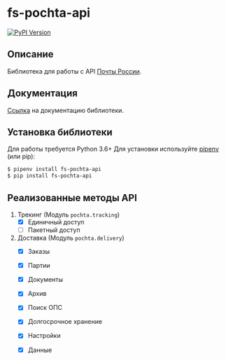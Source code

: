 fs-pochta-api
==========

[![PyPI Version](https://img.shields.io/pypi/v/fs-pochta-api.svg)](https://pypi.python.org/pypi/fs-pochta-api)

Описание
------------
Библиотека для работы с API [Почты России](https://www.pochta.ru/support/business/api).

Документация
------------
[Ссылка](https://fogstream.github.io/fs-pochta-api/) на документацию библиотеки.

Установка библиотеки
------------
Для работы требуется Python 3.6+
Для установки используйте [pipenv](http://pipenv.org/) (или pip):

```bash
$ pipenv install fs-pochta-api
$ pip install fs-pochta-api
```

Реализованные методы API
-----------
1. Трекинг (Модуль `pochta.tracking`)
    * [x] Единичный доступ
    * [ ] Пакетный доступ 
2. Доставка (Модуль `pochta.delivery`)
    * [x] Заказы
    * [x] Партии
    * [x] Документы
    * [x] Архив
    * [x] Поиск ОПС
    * [x] Долгосрочное хранение
    * [x] Настройки
    * [x] Данные

